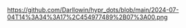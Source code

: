 https://github.com/Darllowin/hypr_dots/blob/main/2024-07-04T14%3A34%3A17%2C454977489%2B07%3A00.png 
